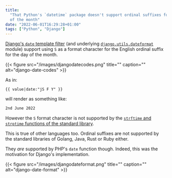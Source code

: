 ```yaml
---
title:
  "That Python's `datetime` package doesn't support ordinal suffixes for the day
  of the month"
date: "2022-06-01T16:29:28+01:00"
tags: ["Python", "Django"]
---
```


[Django's `date` template filter][django_date] (and underlying
[`django.utils.dateformat`][django_dateformat] module) support using `S` as a
format character for the English ordinal suffix for the day of the month.

{{< figure src="/images/djangodatecodes.png" title="" caption="" alt="django-date-codes" >}}

As in:

```html+django
{{ value|date:"jS F Y" }}
```

will render as something like:

```txt
2nd June 2022
```

However the `S` format character is not supported by the [`strftime` and
`strptime` functions of the standard library][format_codes].

This is true of other languages too. Ordinal suffixes are not supported by the
standard libraries of Golang, Java, Rust or Ruby either.

They _are_ supported by PHP's `date` function though. Indeed, this was the
motivation for Django's implementation.

{{< figure src="/images/djangodateformat.png" title="" caption="" alt="django-date-format" >}}

[django_date]:
  https://docs.djangoproject.com/en/4.0/ref/templates/builtins/#date
[django_dateformat]:
  https://github.com/django/django/blob/main/django/utils/dateformat.py
[format_codes]:
  https://docs.python.org/3/library/datetime.html#strftime-and-strptime-format-codes
